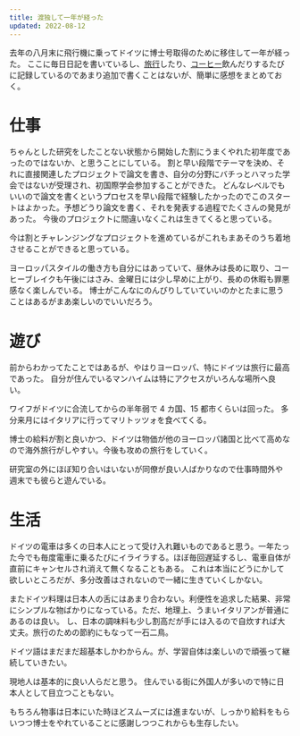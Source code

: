 ```yaml
---
title: 渡独して一年が経った
updated: 2022-08-12
---
```


去年の八月末に飛行機に乗ってドイツに博士号取得のために移住して一年が経った。
ここに毎日日記を書いているし、[旅行](https://sotaro.io/travel)したり、[コーヒー](https://sotaro.io/coffee)飲んだりするたびに記録しているのであまり追加で書くことはないが、簡単に感想をまとめておく。


# 仕事

ちゃんとした研究をしたことない状態から開始した割にうまくやれた初年度であったのではないか、と思うことにしている。
割と早い段階でテーマを決め、それに直接関連したプロジェクトで論文を書き、自分の分野にバチっとハマった学会ではないが受理され、初国際学会参加することができた。
どんなレベルでもいいので論文を書くというプロセスを早い段階で経験したかったのでこのスタートはよかった。予想どうり論文を書く、それを発表する過程でたくさんの発見があった。
今後のプロジェクトに間違いなくこれは生きてくると思っている。

今は割とチャレンジングなプロジェクトを進めているがこれもまあそのうち着地させることができると思っている。

ヨーロッパスタイルの働き方も自分にはあっていて、昼休みは長めに取り、コーヒーブレイクも午後にはさみ、金曜日には少し早めに上がり、長めの休暇も罪悪感なく楽しんでいる。
博士がこんなにのんびりしていていいのかとたまに思うことはあるがまあ楽しいのでいいだろう。

# 遊び

前からわかってたことではあるが、やはりヨーロッパ、特にドイツは旅行に最高であった。
自分が住んでいるマンハイムは特にアクセスがいろんな場所へ良い。

ワイフがドイツに合流してからの半年弱で 4 カ国、15 都市くらいは回った。
多分来月にはイタリアに行ってマリトッツォを食べてくる。

博士の給料が割と良いかつ、ドイツは物価が他のヨーロッパ諸国と比べて高めなので海外旅行がしやすい。今後も攻めの旅行をしていく。

研究室の外にほぼ知り合いはいないが同僚が良い人ばかりなので仕事時間外や週末でも彼らと遊んでいる。

# 生活

ドイツの電車は多くの日本人にとって受け入れ難いものであると思う。一年たった今でも毎度電車に乗るたびにイライラする。ほぼ毎回遅延するし、電車自体が直前にキャンセルされ消えて無くなることもある。
これは本当にどうにかして欲しいところだが、多分改善はされないので一緒に生きていくしかない。

またドイツ料理は日本人の舌にはあまり合わない。利便性を追求した結果、非常にシンプルな物ばかりになっている。ただ、地理上、うまいイタリアンが普通にあるのは良い。
し、日本の調味料も少し割高だが手には入るので自炊すれば大丈夫。旅行のための節約にもなって一石二鳥。

ドイツ語はまだまだ超基本しかわからん。が、学習自体は楽しいので頑張って継続していきたい。

現地人は基本的に良い人らだと思う。
住んでいる街に外国人が多いので特に日本人として目立つこともない。

もちろん物事は日本にいた時ほどスムーズには進まないが、しっかり給料をもらいつつ博士をやれていることに感謝しつつこれからも生存したい。
